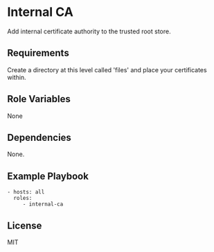 Internal CA
=========

Add internal certificate authority to the trusted root store.

Requirements
------------

Create a directory at this level called 'files' and place your certificates within.

Role Variables
--------------

None

Dependencies
------------

None.

Example Playbook
----------------

    - hosts: all
      roles:
         - internal-ca

License
-------

MIT
